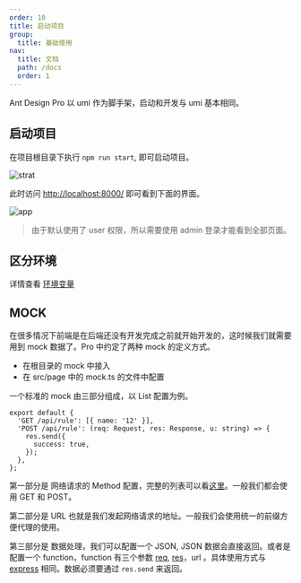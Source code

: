 ```yaml
---
order: 10
title: 启动项目
group:
  title: 基础使用
nav:
  title: 文档
  path: /docs
  order: 1
---
```


Ant Design Pro 以 umi 作为脚手架，启动和开发与 umi 基本相同。

## 启动项目

在项目根目录下执行 `npm run start`, 即可启动项目。

![strat](https://gw.alipayobjects.com/zos/antfincdn/%26df0HXZbRD/4B634700-7C4F-44BA-A45C-E250601C8971.png)

此时访问 [http://localhost:8000/](http://localhost:8000/) 即可看到下面的界面。

![app](https://gw.alipayobjects.com/zos/antfincdn/9bvHFQRjep/0B7EE9A4-2CD7-4626-9B8E-DEEA85EE2126.png)

> 由于默认使用了 user 权限，所以需要使用 admin 登录才能看到全部页面。

## 区分环境

详情查看 [环境变量](/zh-CN/docs/environment-manage/)

## MOCK

在很多情况下前端是在后端还没有开发完成之前就开始开发的，这时候我们就需要用到 mock 数据了。Pro 中约定了两种 mock 的定义方式。

- 在根目录的 mock 中接入
- 在 src/page 中的 mock.ts 的文件中配置

一个标准的 mock 由三部分组成，以 List 配置为例。

```tsx | pure
export default {
  'GET /api/rule': [{ name: '12' }],
  'POST /api/rule': (req: Request, res: Response, u: string) => {
    res.send({
      success: true,
    });
  },
};
```

第一部分是 网络请求的 Method 配置，完整的列表可以看[这里](https://developer.mozilla.org/zh-CN/docs/Web/HTTP/Methods)。一般我们都会使用 GET 和 POST。

第二部分是 URL 也就是我们发起网络请求的地址。一般我们会使用统一的前缀方便代理的使用。

第三部分是 数据处理，我们可以配置一个 JSON, JSON 数据会直接返回。或者是配置一个 function，function 有三个参数 [req](https://expressjs.com/en/4x/api.html#req), [res](https://expressjs.com/en/4x/api.html#res)，url 。具体使用方式与 [express](https://expressjs.com/) 相同。数据必须要通过 `res.send` 来返回。
